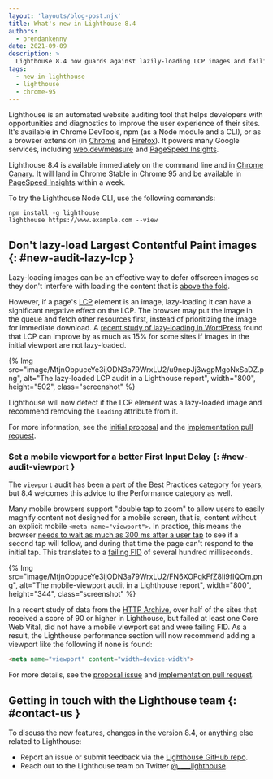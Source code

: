 ```yaml
---
layout: 'layouts/blog-post.njk'
title: What's new in Lighthouse 8.4
authors:
  - brendankenny
date: 2021-09-09
description: >
  Lighthouse 8.4 now guards against lazily-loading LCP images and failing FID without a mobile viewport.
tags:
  - new-in-lighthouse
  - lighthouse
  - chrome-95
---
```

Lighthouse is an automated website auditing tool that helps developers with opportunities and diagnostics to improve the user experience of their sites. It's available in Chrome DevTools, npm (as a Node module and a CLI), or as a browser extension (in [Chrome](https://chrome.google.com/webstore/detail/lighthouse/blipmdconlkpinefehnmjammfjpmpbjk) and [Firefox](https://addons.mozilla.org/en-US/firefox/addon/google-lighthouse/)). It powers many Google services, including [web.dev/measure](https://web.dev/measure/) and [PageSpeed Insights](https://developers.google.com/speed/pagespeed/insights).

Lighthouse 8.4 is available immediately on the command line and in [Chrome Canary](https://www.google.com/chrome/canary/).
It will land in Chrome Stable in Chrome 95 and be available in [PageSpeed Insights](https://developers.google.com/speed/pagespeed/insights/) within a week.

To try the Lighthouse Node CLI, use the following commands:

```text
npm install -g lighthouse
lighthouse https://www.example.com --view
```

## Don't lazy-load Largest Contentful Paint images {: #new-audit-lazy-lcp }

Lazy-loading images can be an effective way to defer offscreen images so they don't interfere with loading the content that is [above the fold](https://web-dev.imgix.net/image/admin/t3Kkvh265zi6naTBga41.png?auto=format&w=845).

However, if a page's [LCP](https://web.dev/lcp/) element is an image, lazy-loading it can have a significant negative effect on the LCP. The browser may put the image in the queue and fetch other resources first, instead of prioritizing the image for immediate download. A [recent study of lazy-loading in WordPress](https://web.dev/lcp-lazy-loading/) found that LCP can improve by as much as 15% for some sites if images in the initial viewport are not lazy-loaded.

{% Img src="image/MtjnObpuceYe3ijODN3a79WrxLU2/u9nepJj3wgpMgoNxSaDZ.png", alt="The lazy-loaded LCP audit in a Lighthouse report", width="800", height="502", class="screenshot" %}

Lighthouse will now detect if the LCP element was a lazy-loaded image and recommend removing the `loading` attribute from it.

For more information, see the [initial proposal](https://github.com/GoogleChrome/lighthouse/issues/12785) and the [implementation pull request](https://github.com/GoogleChrome/lighthouse/pull/12838).

### Set a mobile viewport for a better First Input Delay  {: #new-audit-viewport }

The `viewport` audit has been a part of the Best Practices category for years, but 8.4 welcomes this advice to the Performance category as well.

Many mobile browsers support "double tap to zoom" to allow users to easily magnify content not designed for a mobile screen, that is, content without an explicit mobile `<meta name="viewport">`. In practice, this means the browser [needs to wait as much as 300&nbsp;ms after a user tap](https://developers.google.com/web/updates/2013/12/300ms-tap-delay-gone-away) to see if a second tap will follow, and during that time the page can't respond to the initial tap. This translates to a [failing FID](https://web.dev/fid/) of several hundred milliseconds.

{% Img src="image/MtjnObpuceYe3ijODN3a79WrxLU2/FN6XOPqkFfZ8Ii9fIQOm.png", alt="The mobile-viewport audit in a Lighthouse report", width="800", height="344", class="screenshot" %}

In a recent study of data from the [HTTP Archive](https://httparchive.org/), over half of the sites that received a score of 90 or higher in Lighthouse, but failed at least one Core Web Vital, did not have a mobile viewport set and were failing FID. As a result, the Lighthouse performance section will now recommend adding a viewport like the following if none is found:

```html
<meta name="viewport" content="width=device-width">
```

For more details, see the [proposal issue](https://github.com/GoogleChrome/lighthouse/issues/12884) and [implementation pull request](https://github.com/GoogleChrome/lighthouse/pull/12972).

## Getting in touch with the Lighthouse team {: #contact-us }

To discuss the new features, changes in the version 8.4, or anything else related to Lighthouse:

- Report an issue or submit feedback via the [Lighthouse GitHub repo](https://github.com/GoogleChrome/lighthouse).
- Reach out to the Lighthouse team on Twitter <a href="https://twitter.com/intent/tweet?text=@____lighthouse" target="_blank">@____lighthouse</a>.
